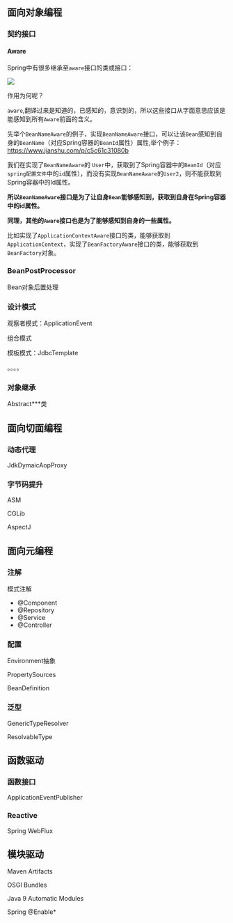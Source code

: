 ## 面向对象编程

### 契约接口

#### Aware

Spring中有很多继承至`aware`接口的类或接口：

![](/media/hpsyche/_dde_data/note/spring/pict/1-1.png)

作用为何呢？

`aware`,翻译过来是知道的，已感知的，意识到的，所以这些接口从字面意思应该是能感知到所有`Aware`前面的含义。

先举个`BeanNameAware`的例子，实现`BeanNameAware`接口，可以让该`Bean`感知到自身的`BeanName`（对应Spring容器的`BeanId`属性）属性,举个例子：https://www.jianshu.com/p/c5c61c31080b

我们在实现了`BeanNameAware`的 `User`中，获取到了Spring容器中的`BeanId`（对应`spring配置文件`中的`id`属性），而没有实现`BeanNameAware`的`User2`，则不能获取到Spring容器中的Id属性。

**所以`BeanNameAware`接口是为了让自身`Bean`能够感知到，获取到自身在Spring容器中的id属性。**

**同理，其他的`Aware`接口也是为了能够感知到自身的一些属性。**

比如实现了`ApplicationContextAware`接口的类，能够获取到`ApplicationContext`，实现了`BeanFactoryAware`接口的类，能够获取到`BeanFactory`对象。

### BeanPostProcessor

 Bean对象后置处理

### 设计模式

观察者模式：ApplicationEvent

组合模式

模板模式：JdbcTemplate

。。。。

### 对象继承

Abstract***类

## 面向切面编程

### 动态代理

JdkDymaicAopProxy

### 字节码提升

ASM

CGLib

AspectJ

## 面向元编程

### 注解

模式注解

* @Component
* @Repository
* @Service
* @Controller

### 配置

Environment抽象

PropertySources

BeanDefinition

### 泛型

GenericTypeResolver

ResolvableType

## 函数驱动

### 函数接口

ApplicationEventPublisher

### Reactive

Spring WebFlux

## 模块驱动

Maven Artifacts

OSGI Bundles

Java 9 Automatic Modules

Spring @Enable*